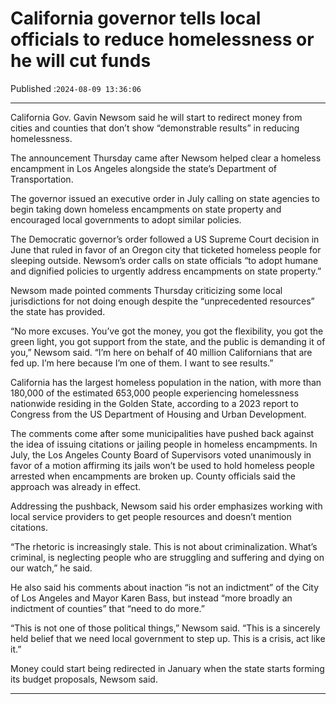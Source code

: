 # California governor tells local officials to reduce homelessness or he will cut funds

Published :`2024-08-09 13:36:06`

---

California Gov. Gavin Newsom said he will start to redirect money from cities and counties that don’t show “demonstrable results” in reducing homelessness.

The announcement Thursday came after Newsom helped clear a homeless encampment in Los Angeles alongside the state’s Department of Transportation.

The governor issued an executive order in July calling on state agencies to begin taking down homeless encampments on state property and encouraged local governments to adopt similar policies.

The Democratic governor’s order followed a US Supreme Court decision in June that ruled in favor of an Oregon city that ticketed homeless people for sleeping outside. Newsom’s order calls on state officials “to adopt humane and dignified policies to urgently address encampments on state property.”

Newsom made pointed comments Thursday criticizing some local jurisdictions for not doing enough despite the “unprecedented resources” the state has provided.

“No more excuses. You’ve got the money, you got the flexibility, you got the green light, you got support from the state, and the public is demanding it of you,” Newsom said. “I’m here on behalf of 40 million Californians that are fed up. I’m here because I’m one of them. I want to see results.”

California has the largest homeless population in the nation, with more than 180,000 of the estimated 653,000 people experiencing homelessness nationwide residing in the Golden State, according to a 2023 report to Congress from the US Department of Housing and Urban Development.

The comments come after some municipalities have pushed back against the idea of issuing citations or jailing people in homeless encampments. In July, the Los Angeles County Board of Supervisors voted unanimously in favor of a motion affirming its jails won’t be used to hold homeless people arrested when encampments are broken up. County officials said the approach was already in effect.

Addressing the pushback, Newsom said his order emphasizes working with local service providers to get people resources and doesn’t mention citations.

“The rhetoric is increasingly stale. This is not about criminalization. What’s criminal, is neglecting people who are struggling and suffering and dying on our watch,” he said.

He also said his comments about inaction “is not an indictment” of the City of Los Angeles and Mayor Karen Bass, but instead “more broadly an indictment of counties” that “need to do more.”

“This is not one of those political things,” Newsom said. “This is a sincerely held belief that we need local government to step up. This is a crisis, act like it.”

Money could start being redirected in January when the state starts forming its budget proposals, Newsom said.

---

